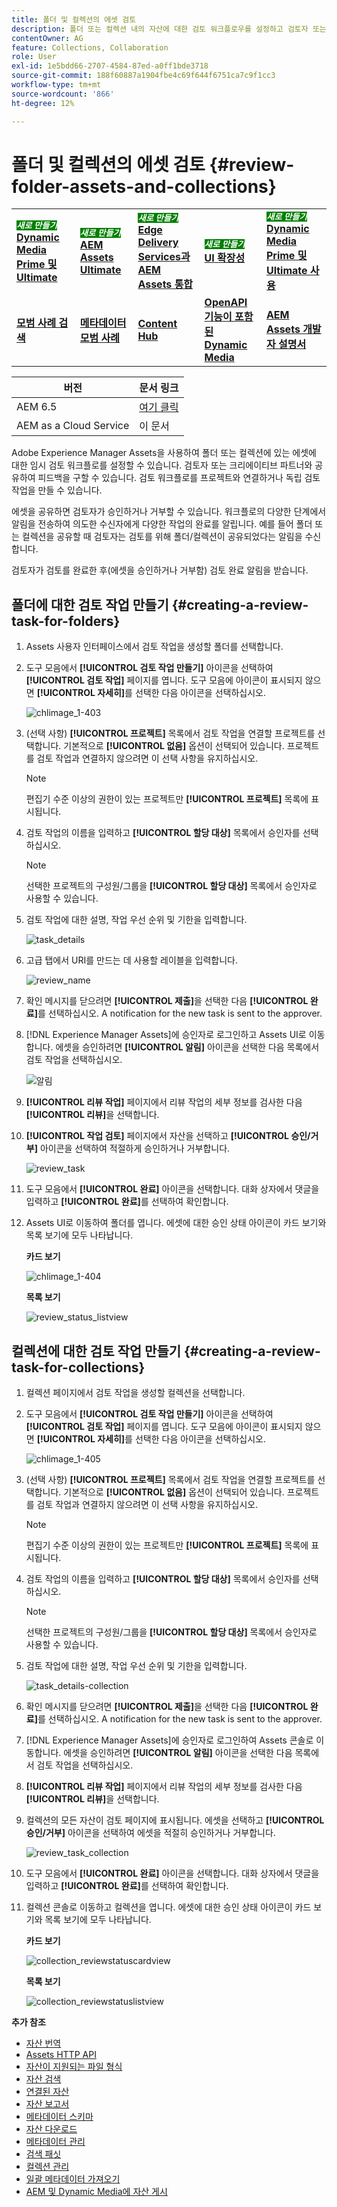 ```yaml
---
title: 폴더 및 컬렉션의 에셋 검토
description: 폴더 또는 컬렉션 내의 자산에 대한 검토 워크플로우를 설정하고 검토자 또는 크리에이티브 파트너와 공유하여 피드백을 얻습니다.
contentOwner: AG
feature: Collections, Collaboration
role: User
exl-id: 1e5bdd66-2707-4584-87ed-a0ff1bde3718
source-git-commit: 188f60887a1904fbe4c69f644f6751ca7c9f1cc3
workflow-type: tm+mt
source-wordcount: '866'
ht-degree: 12%

---
```


# 폴더 및 컬렉션의 에셋 검토 {#review-folder-assets-and-collections}

<table>
    <tr>
        <td>
            <sup style= "background-color:#008000; color:#FFFFFF; font-weight:bold"><i>새로 만들기</i></sup> <a href="/help/assets/dynamic-media/dm-prime-ultimate.md"><b>Dynamic Media Prime 및 Ultimate</b></a>
        </td>
        <td>
            <sup style= "background-color:#008000; color:#FFFFFF; font-weight:bold"><i>새로 만들기</i></sup> <a href="/help/assets/assets-ultimate-overview.md"><b>AEM Assets Ultimate</b></a>
        </td>
        <td>
            <sup style= "background-color:#008000; color:#FFFFFF; font-weight:bold"><i>새로 만들기</i></sup> <a href="/help/assets/integrate-aem-assets-edge-delivery-services.md"><b>Edge Delivery Services과 AEM Assets 통합</b></a>
        </td>
        <td>
            <sup style= "background-color:#008000; color:#FFFFFF; font-weight:bold"><i>새로 만들기</i></sup> <a href="/help/assets/aem-assets-view-ui-extensibility.md"><b>UI 확장성</b></a>
        </td>
          <td>
            <sup style= "background-color:#008000; color:#FFFFFF; font-weight:bold"><i>새로 만들기</i></sup> <a href="/help/assets/dynamic-media/enable-dynamic-media-prime-and-ultimate.md"><b>Dynamic Media Prime 및 Ultimate 사용</b></a>
        </td>
    </tr>
    <tr>
        <td>
            <a href="/help/assets/search-best-practices.md"><b>모범 사례 검색</b></a>
        </td>
        <td>
            <a href="/help/assets/metadata-best-practices.md"><b>메타데이터 모범 사례</b></a>
        </td>
        <td>
            <a href="/help/assets/product-overview.md"><b>Content Hub</b></a>
        </td>
        <td>
            <a href="/help/assets/dynamic-media-open-apis-overview.md"><b>OpenAPI 기능이 포함된 Dynamic Media</b></a>
        </td>
        <td>
            <a href="https://developer.adobe.com/experience-cloud/experience-manager-apis/"><b>AEM Assets 개발자 설명서</b></a>
        </td>
    </tr>
</table>

| 버전 | 문서 링크 |
| -------- | ---------------------------- |
| AEM 6.5 | [여기 클릭](https://experienceleague.adobe.com/docs/experience-manager-65/assets/using/bulk-approval.html?lang=ko) |
| AEM as a Cloud Service | 이 문서 |

Adobe Experience Manager Assets을 사용하여 폴더 또는 컬렉션에 있는 에셋에 대한 임시 검토 워크플로를 설정할 수 있습니다. 검토자 또는 크리에이티브 파트너와 공유하여 피드백을 구할 수 있습니다. 검토 워크플로를 프로젝트와 연결하거나 독립 검토 작업을 만들 수 있습니다.

에셋을 공유하면 검토자가 승인하거나 거부할 수 있습니다. 워크플로의 다양한 단계에서 알림을 전송하여 의도한 수신자에게 다양한 작업의 완료를 알립니다. 예를 들어 폴더 또는 컬렉션을 공유할 때 검토자는 검토를 위해 폴더/컬렉션이 공유되었다는 알림을 수신합니다.

검토자가 검토를 완료한 후(에셋을 승인하거나 거부함) 검토 완료 알림을 받습니다.

## 폴더에 대한 검토 작업 만들기 {#creating-a-review-task-for-folders}

1. Assets 사용자 인터페이스에서 검토 작업을 생성할 폴더를 선택합니다.
1. 도구 모음에서 **[!UICONTROL 검토 작업 만들기]** 아이콘을 선택하여 **[!UICONTROL 검토 작업]** 페이지를 엽니다. 도구 모음에 아이콘이 표시되지 않으면 **[!UICONTROL 자세히]**&#x200B;를 선택한 다음 아이콘을 선택하십시오.

   ![chlimage_1-403](assets/chlimage_1-403.png)

1. (선택 사항) **[!UICONTROL 프로젝트]** 목록에서 검토 작업을 연결할 프로젝트를 선택합니다. 기본적으로 **[!UICONTROL 없음]** 옵션이 선택되어 있습니다. 프로젝트를 검토 작업과 연결하지 않으려면 이 선택 사항을 유지하십시오.

   >[!NOTE]
   >
   >편집기 수준 이상의 권한이 있는 프로젝트만 **[!UICONTROL 프로젝트]** 목록에 표시됩니다.

1. 검토 작업의 이름을 입력하고 **[!UICONTROL 할당 대상]** 목록에서 승인자를 선택하십시오.

   >[!NOTE]
   >
   >선택한 프로젝트의 구성원/그룹을 **[!UICONTROL 할당 대상]** 목록에서 승인자로 사용할 수 있습니다.

1. 검토 작업에 대한 설명, 작업 우선 순위 및 기한을 입력합니다.

   ![task_details](assets/task_details.png)

1. 고급 탭에서 URI를 만드는 데 사용할 레이블을 입력합니다.

   ![review_name](assets/review_name.png)

1. 확인 메시지를 닫으려면 **[!UICONTROL 제출]**&#x200B;을 선택한 다음 **[!UICONTROL 완료]**&#x200B;를 선택하십시오. A notification for the new task is sent to the approver.
1. [!DNL Experience Manager Assets]에 승인자로 로그인하고 Assets UI로 이동합니다. 에셋을 승인하려면 **[!UICONTROL 알림]** 아이콘을 선택한 다음 목록에서 검토 작업을 선택하십시오.

   ![알림](assets/notification.png)

1. **[!UICONTROL 리뷰 작업]** 페이지에서 리뷰 작업의 세부 정보를 검사한 다음 **[!UICONTROL 리뷰]**&#x200B;을 선택합니다.
1. **[!UICONTROL 작업 검토]** 페이지에서 자산을 선택하고 **[!UICONTROL 승인/거부]** 아이콘을 선택하여 적절하게 승인하거나 거부합니다.

   ![review_task](assets/review_task.png)

1. 도구 모음에서 **[!UICONTROL 완료]** 아이콘을 선택합니다. 대화 상자에서 댓글을 입력하고 **[!UICONTROL 완료]**&#x200B;를 선택하여 확인합니다.
1. Assets UI로 이동하여 폴더를 엽니다. 에셋에 대한 승인 상태 아이콘이 카드 보기와 목록 보기에 모두 나타납니다.

   **카드 보기**

   ![chlimage_1-404](assets/chlimage_1-404.png)

   **목록 보기**

   ![review_status_listview](assets/review_status_listview.png)

## 컬렉션에 대한 검토 작업 만들기 {#creating-a-review-task-for-collections}

1. 컬렉션 페이지에서 검토 작업을 생성할 컬렉션을 선택합니다.
1. 도구 모음에서 **[!UICONTROL 검토 작업 만들기]** 아이콘을 선택하여 **[!UICONTROL 검토 작업]** 페이지를 엽니다. 도구 모음에 아이콘이 표시되지 않으면 **[!UICONTROL 자세히]**&#x200B;를 선택한 다음 아이콘을 선택하십시오.

   ![chlimage_1-405](assets/chlimage_1-405.png)

1. (선택 사항) **[!UICONTROL 프로젝트]** 목록에서 검토 작업을 연결할 프로젝트를 선택합니다. 기본적으로 **[!UICONTROL 없음]** 옵션이 선택되어 있습니다. 프로젝트를 검토 작업과 연결하지 않으려면 이 선택 사항을 유지하십시오.

   >[!NOTE]
   >
   >편집기 수준 이상의 권한이 있는 프로젝트만 **[!UICONTROL 프로젝트]** 목록에 표시됩니다.

1. 검토 작업의 이름을 입력하고 **[!UICONTROL 할당 대상]** 목록에서 승인자를 선택하십시오.

   >[!NOTE]
   >
   >선택한 프로젝트의 구성원/그룹을 **[!UICONTROL 할당 대상]** 목록에서 승인자로 사용할 수 있습니다.

1. 검토 작업에 대한 설명, 작업 우선 순위 및 기한을 입력합니다.

   ![task_details-collection](assets/task_details-collection.png)

1. 확인 메시지를 닫으려면 **[!UICONTROL 제출]**&#x200B;을 선택한 다음 **[!UICONTROL 완료]**&#x200B;를 선택하십시오. A notification for the new task is sent to the approver.
1. [!DNL Experience Manager Assets]에 승인자로 로그인하여 Assets 콘솔로 이동합니다. 에셋을 승인하려면 **[!UICONTROL 알림]** 아이콘을 선택한 다음 목록에서 검토 작업을 선택하십시오.
1. **[!UICONTROL 리뷰 작업]** 페이지에서 리뷰 작업의 세부 정보를 검사한 다음 **[!UICONTROL 리뷰]**&#x200B;을 선택합니다.
1. 컬렉션의 모든 자산이 검토 페이지에 표시됩니다. 에셋을 선택하고 **[!UICONTROL 승인/거부]** 아이콘을 선택하여 에셋을 적절히 승인하거나 거부합니다.

   ![review_task_collection](assets/review_task_collection.png)

1. 도구 모음에서 **[!UICONTROL 완료]** 아이콘을 선택합니다. 대화 상자에서 댓글을 입력하고 **[!UICONTROL 완료]**&#x200B;를 선택하여 확인합니다.
1. 컬렉션 콘솔로 이동하고 컬렉션을 엽니다. 에셋에 대한 승인 상태 아이콘이 카드 보기와 목록 보기에 모두 나타납니다.

   **카드 보기**

   ![collection_reviewstatuscardview](assets/collection_reviewstatuscardview.png)

   **목록 보기**

   ![collection_reviewstatuslistview](assets/collection_reviewstatuslistview.png)

**추가 참조**

* [자산 번역](translate-assets.md)
* [Assets HTTP API](mac-api-assets.md)
* [자산이 지원되는 파일 형식](file-format-support.md)
* [자산 검색](search-assets.md)
* [연결된 자산](use-assets-across-connected-assets-instances.md)
* [자산 보고서](asset-reports.md)
* [메타데이터 스키마](metadata-schemas.md)
* [자산 다운로드](download-assets-from-aem.md)
* [메타데이터 관리](manage-metadata.md)
* [검색 패싯](search-facets.md)
* [컬렉션 관리](manage-collections.md)
* [일괄 메타데이터 가져오기](metadata-import-export.md)
* [AEM 및 Dynamic Media에 자산 게시](/help/assets/publish-assets-to-aem-and-dm.md)
